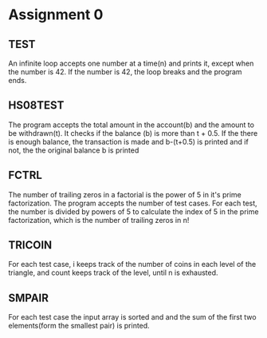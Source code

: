 # Assignment 0

## TEST
An infinite loop accepts one number at a time(n) and prints it, except when the number is 42. If the number is 42, the loop breaks and the program ends.

## HS08TEST
The program accepts the total amount in the account(b) and the amount to be withdrawn(t). It checks if the balance (b) is more than t + 0.5. If the there is enough balance, the transaction is made and b-(t+0.5) is printed and if not, the the original balance b is printed

## FCTRL
The number of trailing zeros in a factorial is the power of 5 in it's prime factorization. The program accepts the number of test cases. For each test, the number is divided by powers of 5 to calculate the index of 5 in the prime factorization, which is the number of trailing zeros in n!

## TRICOIN
For each test case, i keeps track of the number of coins in each level of the triangle, and count keeps track of the level, until n is exhausted. 

## SMPAIR
For each test case the input array is sorted and and the sum of the first two elements(form the smallest pair) is printed.
